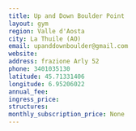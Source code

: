```yaml
---
title: Up and Down Boulder Point
layout: gym
region: Valle d'Aosta
city: La Thuile (AO)
email: upanddownboulder@gmail.com
website: 
address: frazione Arly 52
phone: 3401035130 
latitude: 45.71331406
longitude: 6.95206022
annual_fee: 
ingress_price: 
structures: 
monthly_subscription_price: None
---
```



